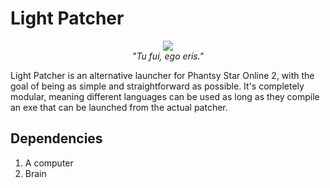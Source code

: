 # Light Patcher
<p align="center">
  <img src="http://vignette3.wikia.nocookie.net/ninehourspersonsdoors/images/f/f0/Clover_snake_reunion.png/revision/latest/scale-to-width-down/250?cb=20160403000903"/><br />
  <i>"Tu fui, ego eris."</i>
</p>

Light Patcher is an alternative launcher for Phantsy Star Online 2, with the goal of being as simple and straightforward as possible. It's completely modular, meaning different languages can be used as long as they compile an exe that can be launched from the actual patcher.

## Dependencies
1. A computer
2. Brain
